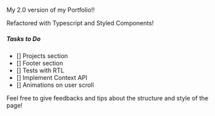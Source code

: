 My 2.0 version of my Portfolio!!

Refactored with Typescript and Styled Components!

##### Tasks to Do 
- [] Projects section
- [] Footer section
- [] Tests with RTL
- [] Implement Context API
- [] Animations on user scroll

Feel free to give feedbacks and tips about the structure and style of the page!
